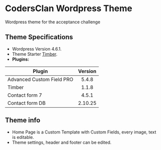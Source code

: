 
# CodersClan Wordpress Theme

Wordpress theme for the acceptance challenge

## Theme Specifications

* Wordpress Version 4.6.1.
* Theme Starter [Timber](https://github.com/timber/starter-theme).
* __Plugins:__

| Plugin                    | Version       |
| ------------------------- |:-------------:|
| Advanced Custom Field PRO | 5.4.8         |  
| Timber                    | 1.1.8         |
| Contact form 7            | 4.5.1         |
| Contact form DB           | 2.10.25       |

## Theme info
* Home Page is a Custom Template with Custom Fields, every image, text is editable.
* Theme settings, header and footer can be edited.

